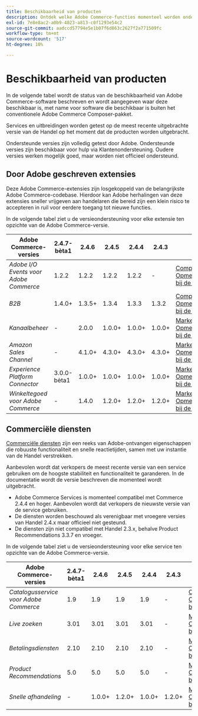 ```yaml
---
title: Beschikbaarheid van producten
description: Ontdek welke Adobe Commerce-functies momenteel worden ondersteund en controleer of deze compatibel zijn met specifieke Adobe Commerce-releases.
exl-id: 7e8e8ac2-a0b9-4023-a813-c0f1293e54c2
source-git-commit: aadccd57794e5e1b07f6d863c2627f2a771509fc
workflow-type: tm+mt
source-wordcount: '517'
ht-degree: 10%

---
```


# Beschikbaarheid van producten

In de volgende tabel wordt de status van de beschikbaarheid van Adobe Commerce-software beschreven en wordt aangegeven waar deze beschikbaar is, met name voor software die beschikbaar is buiten het conventionele Adobe Commerce Composer-pakket.

Services en uitbreidingen worden getest op de meest recente uitgebrachte versie van de Handel op het moment dat de producten worden uitgebracht.

Ondersteunde versies zijn volledig getest door Adobe. Ondersteunde versies zijn beschikbaar voor hulp via Klantenondersteuning. Oudere versies werken mogelijk goed, maar worden niet officieel ondersteund.

## Door Adobe geschreven extensies

Deze Adobe Commerce-extensies zijn losgekoppeld van de belangrijkste Adobe Commerce-codebase. Hierdoor kan Adobe herhalingen van deze extensies sneller vrijgeven aan handelaren die bereid zijn een klein risico te accepteren in ruil voor eerdere toegang tot nieuwe functies.

In de volgende tabel ziet u de versieondersteuning voor elke extensie ten opzichte van de Adobe Commerce-versie.

| **Adobe Commerce-versies** | 2.4.7-bèta1 | 2.4.6 | 2.4.5 | 2.4.4 | 2.4.3 |                                                                                                                                                                                                                                          |
|----------------------------------------|-------------|--------|--------|--------|--------|------------------------------------------------------------------------------------------------------------------------------------------------------------------------------------------------------------------------------------------|
| _Adobe I/O Events voor Adobe Commerce_ | 1.2.2 | 1.2.2 | 1.2.2 | 1.2.2 | - | [Composer](https://developer.adobe.com/commerce/events/get-started/installation/) <br/>[Opmerkingen bij de release](https://developer.adobe.com/commerce/events/get-started/release-notes/) |
| _B2B_ | 1.4.0+ | 1.3.5+ | 1.3.4 | 1.3.3 | 1.3.2 | [Composer](https://experienceleague.adobe.com/docs/commerce-admin/b2b/install.html) <br/> [Opmerkingen bij de release](https://experienceleague.adobe.com/docs/commerce-admin/b2b/release-notes.html) |
| _Kanaalbeheer_ | - | 2.0.0 | 1.0.0+ | 1.0.0+ | 1.0.0+ | [Marketplace](https://commercemarketplace.adobe.com/magento-channel-manager.html)<br/> [Opmerkingen bij de release](https://experienceleague.adobe.com/docs/commerce-channels/channel-manager/release-notes.html) |
| _Amazon Sales Channel_ | - | 4.1.0+ | 4.3.0+ | 4.3.0+ | 4.3.0+ | [Marketplace](https://commercemarketplace.adobe.com/magento-module-amazon.html)<br/> [Opmerkingen bij de release](https://experienceleague.adobe.com/docs/commerce-channels/amazon/release-notes.html) |
| _Experience Platform Connector_ | 3.0.0-bèta1 | 1.0.0+ | 1.0.0+ | 1.0.0+ | 1.0.0+ | [Marketplace](https://commercemarketplace.adobe.com/magento-experience-platform-connector.html)<br/>[Opmerkingen bij de release](https://experienceleague.adobe.com/docs/commerce-merchant-services/experience-platform-connector/release-notes.html) |
| _Winkeltegoed voor Adobe Commerce_ | - | 1.4.0 | 1.2.0+ | 1.2.0+ | 1.2.0+ | [Marketplace](https://commercemarketplace.adobe.com/store-fulfillment-magento-walmart.html)<br/> [Opmerkingen bij de release](https://experienceleague.adobe.com/docs/commerce-merchant-services/store-fulfillment/release-notes.html) |

## Commerciële diensten

[Commerciële diensten](https://experienceleague.adobe.com/docs/commerce-merchant-services/user-guides/home.html) zijn een reeks van Adobe-ontvangen eigenschappen die robuuste functionaliteit en snelle reactietijden, samen met uw instantie van de Handel verstrekken.

Aanbevolen wordt dat verkopers de meest recente versie van een service gebruiken om de hoogste stabiliteit en functionaliteit te garanderen. In de documentatie wordt de versie beschreven die momenteel wordt uitgebracht.

* Adobe Commerce Services is momenteel compatibel met Commerce 2.4.4 en hoger. Aanbevolen wordt dat verkopers de nieuwste versie van de service gebruiken.
* De diensten worden beschouwd als verenigbaar met vroegere versies van Handel 2.4.x maar officieel niet gesteund.
* De diensten zijn niet compatibel met Handel 2.3.x, behalve Product Recommendations 3.3.7 en vroeger.

In de volgende tabel ziet u de versieondersteuning voor elke service ten opzichte van de Adobe Commerce-versie.

| **Adobe Commerce-versies** | 2.4.7-bèta1 | 2.4.6 | 2.4.5 | 2.4.4 | 2.4.3 |                                                                                                                                                                                                                                                |
|--------------------------------------|-------------|--------|--------|--------|--------|------------------------------------------------------------------------------------------------------------------------------------------------------------------------------------------------------------------------------------------------|
| _Catalogusservice voor Adobe Commerce_ | 1.9 | 1.9 | 1.9 | 1.9 | - | [Overzicht](https://experienceleague.adobe.com/docs/commerce-merchant-services/catalog-service/guide-overview.html)<br/> [Opmerkingen bij de release](https://experienceleague.adobe.com/docs/commerce-merchant-services/catalog-service/release-notes.html) |
| _Live zoeken_ | 3.01 | 3.01 | 3.01 | 3.01 | - | [Marketplace](https://commercemarketplace.adobe.com/magento-live-search.html)<br/>[Opmerkingen bij de release](https://experienceleague.adobe.com/docs/commerce-merchant-services/live-search/release-notes.html) |
| _Betalingsdiensten_ | 2.10 | 2.10 | 2.10 | 2.10 | - | [Marketplace](https://commercemarketplace.adobe.com/magento-payment-services.html)<br/> [Opmerkingen bij de release](https://commercemarketplace.adobe.com/magento-payment-services.html) |
| _Product Recommendations_ | 5.0 | 5.0 | 5.0 | 5.0 | - | [Marketplace](https://commercemarketplace.adobe.com/magento-product-recommendations.html)<br/> [Opmerkingen bij de release](https://experienceleague.adobe.com/docs/commerce-merchant-services/product-recommendations/release-notes.html) |
| _Snelle afhandeling_ | - | 1.0.0+ | 1.2.0+ | 1.0.0+ | 1.2.0+ | [Marketplace](https://commercemarketplace.adobe.com/magento-quick-checkout.html)<br/> [Opmerkingen bij de release](https://experienceleague.adobe.com/docs/commerce-merchant-services/product-recommendations/release-notes.html) |
